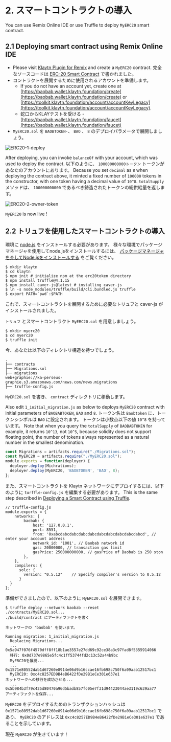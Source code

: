 # 2. スマートコントラクトの導入

You can use Remix Online IDE or use Truffle to deploy `MyERC20` smart contract.

## 2.1 Deploying smart contract using Remix Online IDE <a href="#2-1-deploying-smart-contract-using-klaytn-ide" id="2-1-deploying-smart-contract-using-klaytn-ide"></a>

* Please visit [Klaytn Plugin for Remix](https://ide.klaytn.foundation) and create a `MyERC20` contract. 完全なソースコードは [ERC-20 Smart Contract](1-erc20.md) で書かれました。
* コントラクトを展開するために使用されるアカウントを準備します。
  * If you do not have an account yet, create one at [https://baobab.wallet.klaytn.foundation/create](https://baobab.wallet.klaytn.foundation/create) or [https://toolkit.klaytn.foundation/account/accountKeyLegacy](https://toolkit.klaytn.foundation/account/accountKeyLegacy).
  * 蛇口からKLAYテストを受ける - [https://baobab.wallet.klaytn.foundation/faucet](https://baobab.wallet.klaytn.foundation/faucet)
* `MyERC20.sol` を `BAOBTOKEN-`、 `BAO` 、 `8` のデプロイパラメータで展開しましょう。

![ERC20-1-deploy](images/erc20-1-deploy.png)

After deploying, you can invoke `balanceOf` with your account, which was used to deploy the contract. 以下のように、 `100000000000トークン` トークンがあなたのアカウントにあります。 Because you set `decimal` as `8` when deploying the contract above, it minted a fixed number of `100000` tokens in the constructor, with one token having a decimal value of `10^8`. `totalSupply` メソッドは、 `100000000000` であるべき鋳造されたトークンの総供給量を返します。

![ERC20-2-owner-token](images/erc20-2-owner\_token.png)

`MyERC20` is now live !

## 2.2 トリュフを使用したスマートコントラクトの導入 <a id="2-2-deploying-smart-contract-using-truffle"></a>

環境に [node.js](https://nodejs.org/) をインストールする必要があります。 様々な環境でパッケージマネージャを使用してnode.jsをインストールするには、 [パッケージマネージャを介してNode.jsをインストールする](https://nodejs.org/en/download/package-manager/) をご覧ください。

```
$ mkdir klaytn
$ cd klaytn
$ npm init # initialize npm at the erc20token directory
$ npm install truffle@4.1.15
$ npm install caver-js@latest # installing caver-js
$ ln -s node_modules/truffle/build/cli.bundled.js truffle
$ export PATH=`pwd`:$PATH
```

これで、スマートコントラクトを展開するために必要なトリュフと caver-js がインストールされました。

`トリュフ` とスマートコントラクト `MyERC20.sol` を用意しましょう。

```
$ mkdir myerc20
$ cd myerc20
$ truffle init
```

今、あなたは以下のディレクトリ構造を持つでしょう。

```
.
├── contracts
├── Migrations.sol
├── migrations
web+graphie://ka-perseus-graphie.s3.amazonaws.com/news.com/news.migrations
├── truffle-config.js
```

`MyERC20.sol` を書き、 `contract` ディレクトリに移動します。

Also edit `1_initial_migration.js` as below to deploys `MyERC20` contract with initial parameters of `BAOBABTOKEN`, `BAO` and `8`. トークン名は `Baobtoken` に、トークンシンボルは `BAO` に設定されます。 トークンは小数点以下の値 `10^8` を持っています。 Note that when you query the `totalSupply` of `BAOBABTOKEN` for example, it returns `10^13`, not `10^5`, because solidity does not support floating point, the number of tokens always represented as a natural number in the smallest denomination.

```javascript
const Migrations = artifacts.require("./Migrations.sol");
const MyERC20 = artifacts.require("./MyERC20.sol");
module.exports = function(deployer) {
  deployer.deploy(Michrations);
  deployer.deploy(MyERC20, 'BAOBTOKEN', 'BAO', 8);
};
```

また、スマートコントラクトを Klaytn ネットワークにデプロイするには、以下のように `turffle-config.js` を編集する必要があります。 This is the same step described in [Deploying a Smart Contract using Truffle](../../../getting-started/quick-start/deploy-a-smart-contract.md#deploying-a-smart-contract-using-truffle).

```
// truffle-config.js
module.exports = {
    networks: {
        baobab: {
            host: '127.0.0.1',
            port: 8551,
            from: '0xabcdabcdabcdabcdabcdabcdabcdabcdabcdabcd', // enter your account address
            network_id: '1001', // Baobab network id
            gas: 20000000, // transaction gas limit
            gasPrice: 250000000000, // gasPrice of Baobab is 250 ston
        },
    },
    compilers: {
      solc: {
        version: "0.5.12"    // Specify compiler's version to 0.5.12
      }
  }
};
```

準備ができましたので、以下のように `MyERC20.sol` を展開できます。

```
$ truffle deploy --network baobab --reset
./contracts/MyERC20.sol...
./build/contract にアーティファクトを書く

ネットワークの 'baobab' を使います。

Running migration: 1_initial_migration.js
  Replacing Migrations...
  ... 0x5a947f076f4570dff8ff18b1ae3557e27dd69c92ce38a3c97fad8f5355914066
  移行: 0x0d737e9865e5fc4c1ff53744fd2c13c52a44b9bc
  MyERC20を展開...
  ... 0x1571e80552dab1d67260e8914e06d9b16ccae16fb698c750f6a09aab12517bc1
  MyERC20: 0xc4c8257ED9B4eB6422fDe29B1eCe301e637e1
ネットワークへの移行を成功させる...
  ... 0x5b984b3f79c425d80470a96d5badb857fc05e7f31d94423044ae3119c639aa77
アーティファクトを保存...
```

`MyERC20` をデプロイするためのトランザクションハッシュは `0x1571e80552dab1d67260e8914e06d9b16ccae16fb698c750f6a09aab12517bc1` であり、 `MyERC20` のアドレスは `0xc4c8257ED9B4eB6422fDe29B1eCe301e637e1` であることを示しています。

現在 `MyERC20` が生きています！
